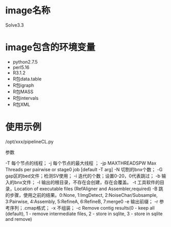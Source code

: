 # image名称
Solve3.3
# image包含的环境变量
* python2.7.5
* perl5.16
* R3.1.2
* R包data.table
* R包igraph
* R包MASS
* R包intervals
* R包XML
# 使用示例
/opt/xxx/pipelineCL.py

参数

-T 每个节点的线程；
-j 每个节点的最大线程 ；
-jp MAXTHREADSPW Max Threads per pairwise or stage0 job [default -T arg]
-N 切割的bnx个数；
-G gap区的bed文件；检测SV使用；
-i 迭代的个数；设置0-20，0代表跳过；
-b 输入的bnx文件；
-l 输出的根目录，不存在会创建，存在会覆盖。
-t 工具软件的目录，Location of executable files (RefAligner and Assembler,required)
-B 跳的步骤，使用之前的结果。0:None, 1:ImgDetect, 2:NoiseChar/Subsample, 3:Pairwise, 4:Assembly, 5:RefineA, 6:RefineB, 7:merge0
-e 输出前缀；
-r 参考序列；.cmap格式；
-x 不组装；
-c Remove contig results(0 - keep all (default), 1 - remove intermediate files, 2 - store in sqlite, 3 - store in sqlite and remove)

